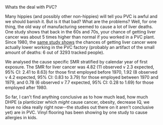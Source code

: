 Whats the deal with PVC?

Many hippies (and possibly other non-hippies) will tell you PVC is awful and we should banish it.  But is it that bad?  What are the problems?  Well, for one thing, the old way of manufacturing seemed to cause a lot of liver deaths.  One study shows that back in the 60s and 70s, your chance of getting liver cancer was about 5 times higher than normal if you worked in a PVC plant.  Since 1980, the [same study shows](http://oem.bmj.com/content/59/6/405.long) the chances of getting liver cancer were actually lower working in the PVC factory (probably an artifact of the small amount of deaths: 6 out of 3293 tracked people).  

We analysed the cause specific SMR stratified by calendar year of first exposure. The SMR for liver cancer was 4.82 (11 observed v 2.3 expected, 95% CI: 2.41 to 8.63) for those first employed before 1970, 1.92 (8 observed v 4.2 expected, 95% CI: 0.83 to 3.79) for those employed between 1970 and 1979, and 0.78 (6 observed v 7.7 expected, 95% CI: 0.28 to 1.69) for those employed after 1980. 

So far, I can't find anything conclusive as to how much lead, how much DHPE (a planticizer which *might* cause cancer, obesity, decrease IQ, we have no idea really right now--the studies out there on it aren't conclusive yet) are in PVC.  Vinyl flooring has been showing by one study to cause allergies in kids.